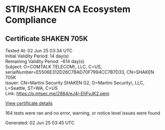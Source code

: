 # STIR/SHAKEN CA Ecosystem Compliance

## Certificate SHAKEN 705K

Tested At: 02 Jun 25 03:34 UTC\
Initial Validity Period: 14 day(s)\
Remaining Validity Period: -614 day(s)\
Subject: O=COMTALK TELECOM\\, LLC, C=US, serialNumber=E5506E312D26C7BAD70F7994CC7B7D33, CN=SHAKEN 705K\
Issuer: CN=Martini Security SHAKEN G2, O=Martini Security\\, LLC, L=Seattle, ST=WA, C=US\
Link: https://p.mtsec.me/2884/eJ4j-EhFvJK2.pem

[View certificate details](https://x509.io/?cert=MIICvDCCAmKgAwIBAgIUeJ4j%2BEhFvJK2YL5WCQSRsCdVR%2B0wCgYIKoZIzj0EAwIwcTELMAkGA1UEBhMCVVMxCzAJBgNVBAgTAldBMRAwDgYDVQQHEwdTZWF0dGxlMR4wHAYDVQQKExVNYXJ0aW5pIFNlY3VyaXR5LCBMTEMxIzAhBgNVBAMTGk1hcnRpbmkgU2VjdXJpdHkgU0hBS0VOIEcyMB4XDTIzMDkxMjIxMTYxMFoXDTIzMDkyNjIxMTYxMFowbTEUMBIGA1UEAxMLU0hBS0VOIDcwNUsxKTAnBgNVBAUTIEU1NTA2RTMxMkQyNkM3QkFENzBGNzk5NENDN0I3RDMzMQswCQYDVQQGEwJVUzEdMBsGA1UEChMUQ09NVEFMSyBURUxFQ09NLCBMTEMwWTATBgcqhkjOPQIBBggqhkjOPQMBBwNCAARu4GrjF8GSP7pFuiotqlsN3%2FvbeZ6Gz0%2FR4itNtg6jeo0%2F3qEPKKDBXhzpaY94FytKVSkhHpVQK31eyEk6NIAeo4HbMIHYMA4GA1UdDwEB%2FwQEAwIHgDAMBgNVHRMBAf8EAjAAMB0GA1UdDgQWBBS7Pq7yDeY6R%2Bc9wqhEriW6yAeL6TAfBgNVHSMEGDAWgBQohFBe5EN4LNBzs4sb%2FaTMFmKYGDAWBggrBgEFBQcBGgQKMAigBhYENzA1SzBHBgNVHR8EQDA%2BMDygOqA4hjZodHRwczovL2F1dGhlbnRpY2F0ZS1hcGkuaWNvbmVjdGl2LmNvbS9kb3dubG9hZC92MS9jcmwwFwYDVR0gBBAwDjAMBgpghkgBhv8JAQEDMAoGCCqGSM49BAMCA0gAMEUCIH2DIM6GsPEFYHK%2B4H8ExXc%2FgUXf3cgrwZk%2BTAPshpXzAiEA8WNiQ%2Fy0EFDPl91TK%2B6DPaSZpo5H0Y117vrwx93OwUM%3D)

164 tests were ran and no error, warning, or notice level issues were found


Generated: 02 Jun 25 03:45 UTC